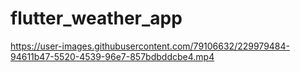 # flutter_weather_app

https://user-images.githubusercontent.com/79106632/229979484-94611b47-5520-4539-96e7-857bdbddcbe4.mp4

